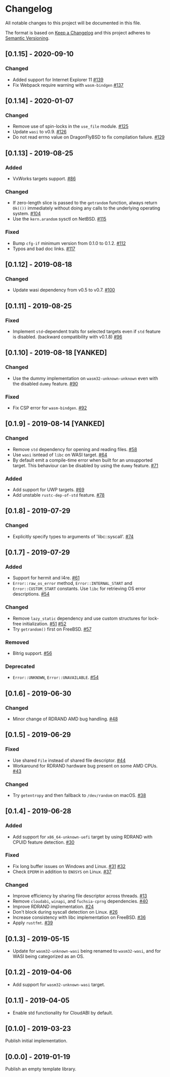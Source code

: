 # Changelog
All notable changes to this project will be documented in this file.

The format is based on [Keep a Changelog](http://keepachangelog.com/en/1.0.0/)
and this project adheres to [Semantic Versioning](https://semver.org/spec/v2.0.0.html).

## [0.1.15] - 2020-09-10
### Changed
- Added support for Internet Explorer 11 [#139]
- Fix Webpack require warning with `wasm-bindgen` [#137]

[#137]: https://github.com/rust-random/getrandom/pull/137
[#139]: https://github.com/rust-random/getrandom/pull/139

## [0.1.14] - 2020-01-07
### Changed
- Remove use of spin-locks in the `use_file` module. [#125]
- Update `wasi` to v0.9. [#126]
- Do not read errno value on DragonFlyBSD to fix compilation failure. [#129]

[#125]: https://github.com/rust-random/getrandom/pull/125
[#126]: https://github.com/rust-random/getrandom/pull/126
[#129]: https://github.com/rust-random/getrandom/pull/129

## [0.1.13] - 2019-08-25
### Added
- VxWorks targets support. [#86]

### Changed
- If zero-length slice is passed to the `getrandom` function, always return
`Ok(())` immediately without doing any calls to the underlying operating
system. [#104]
- Use the `kern.arandom` sysctl on NetBSD. [#115]

### Fixed
- Bump `cfg-if` minimum version from 0.1.0 to 0.1.2. [#112]
- Typos and bad doc links. [#117]

[#86]: https://github.com/rust-random/getrandom/pull/86
[#104]: https://github.com/rust-random/getrandom/pull/104
[#112]: https://github.com/rust-random/getrandom/pull/112
[#115]: https://github.com/rust-random/getrandom/pull/115
[#117]: https://github.com/rust-random/getrandom/pull/117

## [0.1.12] - 2019-08-18
### Changed
- Update wasi dependency from v0.5 to v0.7. [#100]

[#100]: https://github.com/rust-random/getrandom/pull/100

## [0.1.11] - 2019-08-25
### Fixed
- Implement `std`-dependent traits for selected targets even if `std`
feature is disabled. (backward compatibility with v0.1.8) [#96]

[#96]: https://github.com/rust-random/getrandom/pull/96

## [0.1.10] - 2019-08-18 [YANKED]
### Changed
- Use the dummy implementation on `wasm32-unknown-unknown` even with the
disabled `dummy` feature. [#90]

### Fixed
- Fix CSP error for `wasm-bindgen`. [#92]

[#90]: https://github.com/rust-random/getrandom/pull/90
[#92]: https://github.com/rust-random/getrandom/pull/92

## [0.1.9] - 2019-08-14 [YANKED]
### Changed
- Remove `std` dependency for opening and reading files. [#58]
- Use `wasi` isntead of `libc` on WASI target. [#64]
- By default emit a compile-time error when built for an unsupported target.
This behaviour can be disabled by using the `dummy` feature. [#71]

### Added
- Add support for UWP targets. [#69]
- Add unstable `rustc-dep-of-std` feature. [#78]

[#58]: https://github.com/rust-random/getrandom/pull/58
[#64]: https://github.com/rust-random/getrandom/pull/64
[#69]: https://github.com/rust-random/getrandom/pull/69
[#71]: https://github.com/rust-random/getrandom/pull/71
[#78]: https://github.com/rust-random/getrandom/pull/78

## [0.1.8] - 2019-07-29
### Changed
- Explicitly specify types to arguments of 'libc::syscall'. [#74]

[#74]: https://github.com/rust-random/getrandom/pull/74

## [0.1.7] - 2019-07-29
### Added
- Support for hermit and l4re. [#61]
- `Error::raw_os_error` method, `Error::INTERNAL_START` and
`Error::CUSTOM_START` constants. Use `libc` for retrieving OS error descriptions. [#54]

### Changed
- Remove `lazy_static` dependency and use custom structures for lock-free
initialization. [#51] [#52]
- Try `getrandom()` first on FreeBSD. [#57]

### Removed
-  Bitrig support. [#56]

### Deprecated
- `Error::UNKNOWN`, `Error::UNAVAILABLE`. [#54]

[#51]: https://github.com/rust-random/getrandom/pull/51
[#52]: https://github.com/rust-random/getrandom/pull/52
[#54]: https://github.com/rust-random/getrandom/pull/54
[#56]: https://github.com/rust-random/getrandom/pull/56
[#57]: https://github.com/rust-random/getrandom/pull/57
[#61]: https://github.com/rust-random/getrandom/pull/61

## [0.1.6] - 2019-06-30
### Changed
- Minor change of RDRAND AMD bug handling. [#48]

[#48]: https://github.com/rust-random/getrandom/pull/48

## [0.1.5] - 2019-06-29
### Fixed
- Use shared `File` instead of shared file descriptor. [#44]
- Workaround for RDRAND hardware bug present on some AMD CPUs. [#43]

### Changed
- Try `getentropy` and then fallback to `/dev/random` on macOS. [#38]

[#38]: https://github.com/rust-random/getrandom/issues/38
[#43]: https://github.com/rust-random/getrandom/pull/43
[#44]: https://github.com/rust-random/getrandom/issues/44

## [0.1.4] - 2019-06-28
### Added
- Add support for `x86_64-unknown-uefi` target by using RDRAND with CPUID
feature detection. [#30]

### Fixed
- Fix long buffer issues on Windows and Linux. [#31] [#32]
- Check `EPERM` in addition to `ENOSYS` on Linux. [#37]

### Changed
- Improve efficiency by sharing file descriptor across threads. [#13]
- Remove `cloudabi`, `winapi`, and `fuchsia-cprng` dependencies. [#40]
- Improve RDRAND implementation. [#24]
- Don't block during syscall detection on Linux. [#26]
- Increase consistency with libc implementation on FreeBSD. [#36]
- Apply `rustfmt`. [#39]

[#30]: https://github.com/rust-random/getrandom/pull/30
[#13]: https://github.com/rust-random/getrandom/issues/13
[#40]: https://github.com/rust-random/getrandom/pull/40
[#26]: https://github.com/rust-random/getrandom/pull/26
[#24]: https://github.com/rust-random/getrandom/pull/24
[#39]: https://github.com/rust-random/getrandom/pull/39
[#36]: https://github.com/rust-random/getrandom/pull/36
[#31]: https://github.com/rust-random/getrandom/issues/31
[#32]: https://github.com/rust-random/getrandom/issues/32
[#37]: https://github.com/rust-random/getrandom/issues/37

## [0.1.3] - 2019-05-15
- Update for `wasm32-unknown-wasi` being renamed to `wasm32-wasi`, and for
  WASI being categorized as an OS.

## [0.1.2] - 2019-04-06
- Add support for `wasm32-unknown-wasi` target.

## [0.1.1] - 2019-04-05
- Enable std functionality for CloudABI by default.

## [0.1.0] - 2019-03-23
Publish initial implementation.

## [0.0.0] - 2019-01-19
Publish an empty template library.
